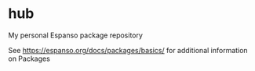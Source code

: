 # hub
My personal Espanso package repository

See https://espanso.org/docs/packages/basics/ for additional information on Packages